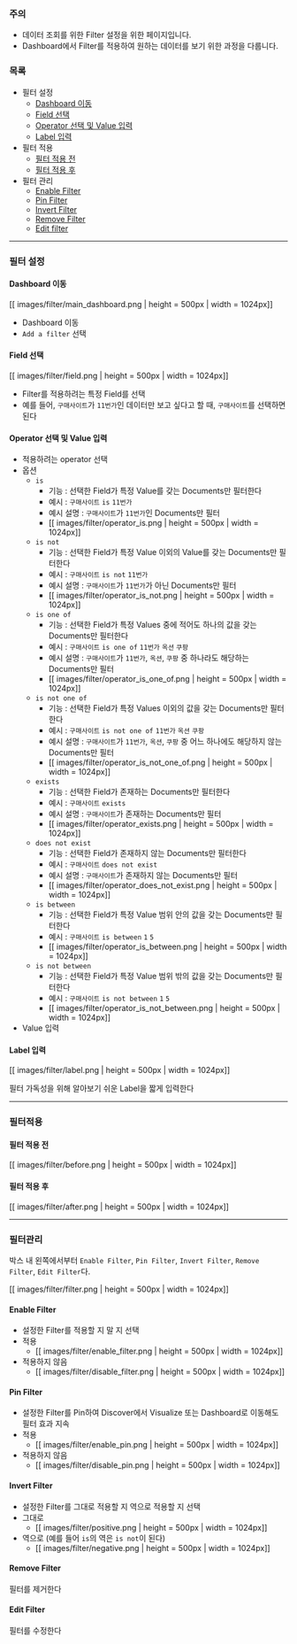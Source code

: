 ### 주의

* 데이터 조회를 위한 Filter 설정을 위한 페이지입니다.
* Dashboard에서 Filter를 적용하여 원하는 데이터를 보기 위한 과정을 다룹니다.

### 목록

* 필터 설정
    * [Dashboard 이동](#page)
    * [Field 선택](#field)
    * [Operator 선택 및 Value 입력](#operator)
    * [Label 입력](#label)
* 필터 적용
    * [필터 적용 전](#before)
    * [필터 적용 후](#after)
* 필터 관리
    * [Enable Filter](#enable)
    * [Pin Filter](#pin)
    * [Invert Filter](#invert)
    * [Remove Filter](#remove)
    * [Edit filter](#edit)

---

### 필터 설정

<a name='page'></a>
#### Dashboard 이동

[[ images/filter/main_dashboard.png | height = 500px | width = 1024px]]

* Dashboard 이동
* `Add a filter` 선택

<a name='field'></a>
#### Field 선택

[[ images/filter/field.png | height = 500px | width = 1024px]]

* Filter를 적용하려는 특정 Field를 선택
* 예를 들어, `구매사이트`가 `11번가`인 데이터만 보고 싶다고 할 때, `구매사이트`를 선택하면 된다 

<a name='operator'></a>
#### Operator 선택 및 Value 입력

* 적용하려는 operator 선택
* 옵션
    * `is`
        * 기능 : 선택한 Field가 특정 Value를 갖는 Documents만 필터한다
        * 예시 : `구매사이트` `is` `11번가`
        * 예시 설명 : `구매사이트`가 `11번가`인 Documents만 필터 
        * [[ images/filter/operator_is.png | height = 500px | width = 1024px]]
    * `is not`
        * 기능 : 선택한 Field가 특정 Value 이외의 Value를 갖는 Documents만 필터한다
        * 예시 : `구매사이트` `is not` `11번가`
        * 예시 설명 : `구매사이트`가 `11번가`가 아닌 Documents만 필터 
        * [[ images/filter/operator_is_not.png | height = 500px | width = 1024px]]
    * `is one of`
        * 기능 : 선택한 Field가 특정 Values 중에 적어도 하나의 값을 갖는 Documents만 필터한다
        * 예시 : `구매사이트` `is one of` `11번가` `옥션` `쿠팡`
        * 예시 설명 : `구매사이트`가 `11번가`, `옥션`, `쿠팡` 중 하나라도 해당하는 Documents만 필터 
        * [[ images/filter/operator_is_one_of.png | height = 500px | width = 1024px]]
    * `is not one of`
        * 기능 : 선택한 Field가 특정 Values 이외의 값을 갖는 Documents만 필터한다
        * 예시 : `구매사이트` `is not one of` `11번가` `옥션` `쿠팡`
        * 예시 설명 : `구매사이트`가 `11번가`, `옥션`, `쿠팡` 중 어느 하나에도 해당하지 않는 Documents만 필터 
        * [[ images/filter/operator_is_not_one_of.png | height = 500px | width = 1024px]]
    * `exists`
        * 기능 : 선택한 Field가 존재하는 Documents만 필터한다
        * 예시 : `구매사이트` `exists`
        * 예시 설명 : `구매사이트`가 존재하는 Documents만 필터
        * [[ images/filter/operator_exists.png | height = 500px | width = 1024px]]
    * `does not exist`
        * 기능 : 선택한 Field가 존재하지 않는 Documents만 필터한다
        * 예시 : `구매사이트` `does not exist`
        * 예시 설명 : `구매사이트`가 존재하지 않는 Documents만 필터
        * [[ images/filter/operator_does_not_exist.png | height = 500px | width = 1024px]]
    * `is between`
        * 기능 : 선택한 Field가 특정 Value 범위 안의 값을 갖는 Documents만 필터한다
        * 예시 : `구매사이트` `is between` `1` `5`
        * [[ images/filter/operator_is_between.png | height = 500px | width = 1024px]]
    * `is not between`
        * 기능 : 선택한 Field가 특정 Value 범위 밖의 값을 갖는 Documents만 필터한다
        * 예시 : `구매사이트` `is not between` `1` `5`
        * [[ images/filter/operator_is_not_between.png | height = 500px | width = 1024px]]
* Value 입력

<a name='label'></a>
#### Label 입력

[[ images/filter/label.png | height = 500px | width = 1024px]]

필터 가독성을 위해 알아보기 쉬운 Label을 짧게 입력한다

---

### 필터적용

<a name='before'></a>
#### 필터 적용 전

[[ images/filter/before.png | height = 500px | width = 1024px]]

<a name='after'></a>
#### 필터 적용 후

[[ images/filter/after.png | height = 500px | width = 1024px]]

---

### 필터관리

박스 내 왼쪽에서부터 `Enable Filter`, `Pin Filter`, `Invert Filter`, `Remove Filter`, `Edit Filter`다.

[[ images/filter/filter.png | height = 500px | width = 1024px]]

<a name='enable'></a>
#### Enable Filter

* 설정한 Filter를 적용할 지 말 지 선택
* 적용
    * [[ images/filter/enable_filter.png | height = 500px | width = 1024px]]
* 적용하지 않음
    * [[ images/filter/disable_filter.png | height = 500px | width = 1024px]]

<a name='pin'></a>
#### Pin Filter

* 설정한 Filter를 Pin하여 Discover에서 Visualize 또는 Dashboard로 이동해도 필터 효과 지속
* 적용
    * [[ images/filter/enable_pin.png | height = 500px | width = 1024px]]
* 적용하지 않음
    * [[ images/filter/disable_pin.png | height = 500px | width = 1024px]]

<a name='invert'></a>
#### Invert Filter

* 설정한 Filter를 그대로 적용할 지 역으로 적용할 지 선택 
* 그대로
    * [[ images/filter/positive.png | height = 500px | width = 1024px]]
* 역으로 (예를 들어 `is`의 역은 `is not`이 된다)
    * [[ images/filter/negative.png | height = 500px | width = 1024px]]

<a name='remove'></a>
#### Remove Filter

필터를 제거한다

<a name='edit'></a>
#### Edit Filter

필터를 수정한다
